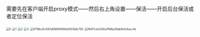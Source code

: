 

需要先在客户端开启proxy模式——然后右上角设置——保活——开启后台保活或者定位保活

<img src="https://lzc-playground-1301583638.cos.ap-chengdu.myqcloud.com/guidelines/395/0.jpg?imageSlim" alt="0" style="zoom:50%;" /> 

<img src="https://lzc-playground-1301583638.cos.ap-chengdu.myqcloud.com/guidelines/395/1.jpg?imageSlim" alt="1" style="zoom:50%;" />  

<img src="https://lzc-playground-1301583638.cos.ap-chengdu.myqcloud.com/guidelines/395/2.jpg?imageSlim" alt="2" style="zoom:50%;" /> 

<img src="https://lzc-playground-1301583638.cos.ap-chengdu.myqcloud.com/guidelines/395/3.jpg?imageSlim" alt="3" style="zoom:50%;" /> 

<img src="https://lzc-playground-1301583638.cos.ap-chengdu.myqcloud.com/guidelines/395/4716bc9cf263d06859069d2833b8c783.jpg?imageSlim" alt="4716bc9cf263d06859069d2833b8c783" style="zoom:50%;" /> 

<img src="https://lzc-playground-1301583638.cos.ap-chengdu.myqcloud.com/guidelines/395/f94f7cdc024fa7666a29db9e5c6acc4e.jpg?imageSlim" alt="f94f7cdc024fa7666a29db9e5c6acc4e" style="zoom:50%;" /> 
